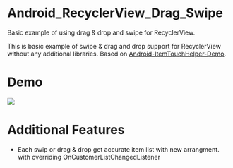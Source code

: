 # Android_RecyclerView_Drag_Swipe
Basic example of using  drag &amp; drop and swipe for RecyclerView.

This is basic example of  swipe & drag and drop support for RecyclerView without any additional libraries. Based on [Android-ItemTouchHelper-Demo](https://github.com/iPaulPro/Android-ItemTouchHelper-Demo).

# Demo
![](https://media.giphy.com/media/69zK7TUzo9DObCFfmV/giphy.gif)

# Additional Features
* Each swip or drag & drop get accurate item list with new arrangment. 
with overriding OnCustomerListChangedListener





